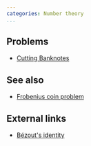 ```yaml
---
categories: Number theory
...
```


## Problems
* [Cutting Banknotes](http://codeforces.com/gym/100506)

## See also
* [Frobenius coin problem]()

## External links
* [Bézout's identity](https://en.wikipedia.org/wiki/B%C3%A9zout%27s_identity)


